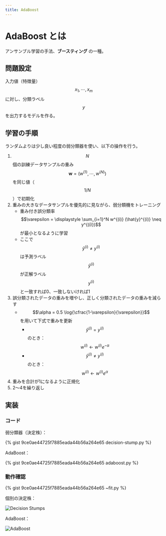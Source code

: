 ```yaml
---
title: AdaBoost
---
```


# AdaBoost とは

アンサンブル学習の手法、**ブースティング** の一種。

## 問題設定

入力値（特徴量） $$x_1, \cdots, x_m$$ に対し、分類ラベル $$y$$ を出力するモデルを作る。


## 学習の手順

ランダムよりは少し良い程度の弱分類器を使い、以下の操作を行う。

1. $$N$$ 個の訓練データサンプルの重み $$\boldsymbol{w} = (w^{(1)}, \cdots, w^{(N)})$$ を同じ値（$$1/N$$）で初期化
2. 重みの大きなデータサンプルを優先的に見ながら、弱分類機をトレーニング
    - 重み付き誤分類率 $$\varepsilon = \displaystyle \sum_{i=1}^N w^{(i)} (\hat{y}^{(i)} \neq y^{(i)})$$ が最小となるように学習
    - ここで $$\hat{y}^{(i)} \neq y^{(i)}$$ は予測ラベル $$\hat{y}^{(i)}$$ が正解ラベル $$y^{(i)}$$ と一致すれば0、一致しないければ1
3. 誤分類されたデータの重みを増やし、正しく分類されたデータの重みを減らす
    - $$\alpha = 0.5 \log{\cfrac{1-\varepsilon}{\varepsilon}}$$ を用いて下式で重みを更新
        - $$\hat{y}^{(i)} = y^{(i)}$$ のとき：$$w^{(i)} \longleftarrow w^{(i)} e^{-\alpha}$$
        - $$\hat{y}^{(i)} \neq y^{(i)}$$ のとき：$$w^{(i)} \longleftarrow w^{(i)} e^{\alpha}$$
4. 重みを合計が1になるように正規化
5. 2〜4を繰り返し

## 実装

### コード

弱分類器（決定株）：

{% gist 9ce0ae44725f7885eada44b56a264e65 decision-stump.py %}

AdaBoost：

{% gist 9ce0ae44725f7885eada44b56a264e65 adaboost.py %}

### 動作確認

{% gist 9ce0ae44725f7885eada44b56a264e65 ~fit.py %}

個別の決定株：

![Decision Stumps](https://user-images.githubusercontent.com/13412823/81028224-70293a00-8ebb-11ea-9950-3abada25b814.png)


AdaBoost：

![AdaBoost](https://user-images.githubusercontent.com/13412823/81028228-73242a80-8ebb-11ea-9078-4e5cc8d0a2bf.png)
